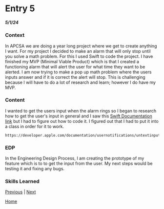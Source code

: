 # Entry 5
##### 5/1/24

### Context
In APCSA we are doing a year long project where we get to create anything I want. For my project I decided to make an alarm that will only stop until you solve a math problem. For this I used Swift to code the project. I have finished my MVP (Minimal Viable Product) which is that I created a functioning alarm that will alert the user for what time they want to be alerted. I am now trying to make a pop up math problem where the users inputs answer and if it is correct the alert will stop. This is challenging because I will have to do a lot of research and learn; however I do have my MVP.

### Content
I wanted to get the users input when the alarm rings so I began to research how to get the user's input in general and I saw this [Swift Documentation link](https://developer.apple.com/documentation/usernotifications/untextinputnotificationresponse) but I had to figure out how to code it. I figured out that I had to put it into a class in order for it to work. 
```
https://developer.apple.com/documentation/usernotifications/untextinputnotificationresponse
```
### EDP
In the Engineering Design Process, I am creating the prototype of my feature which is to to get the input from the user. My next steps would be testing it and fixing any bugs.

### Skills Learned 


[Previous](entry04.md) | [Next](entry06.md)

[Home](../README.md)
